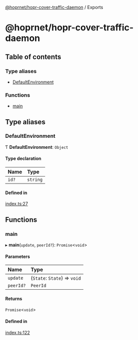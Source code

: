 [@hoprnet/hopr-cover-traffic-daemon](README.md) / Exports

# @hoprnet/hopr-cover-traffic-daemon

## Table of contents

### Type aliases

- [DefaultEnvironment](modules.md#defaultenvironment)

### Functions

- [main](modules.md#main)

## Type aliases

### DefaultEnvironment

Ƭ **DefaultEnvironment**: `Object`

#### Type declaration

| Name | Type |
| :------ | :------ |
| `id?` | `string` |

#### Defined in

[index.ts:27](https://github.com/hoprnet/hoprnet/blob/master/packages/cover-traffic-daemon/src/index.ts#L27)

## Functions

### main

▸ **main**(`update`, `peerId?`): `Promise`<`void`\>

#### Parameters

| Name | Type |
| :------ | :------ |
| `update` | (`State`: `State`) => `void` |
| `peerId?` | `PeerId` |

#### Returns

`Promise`<`void`\>

#### Defined in

[index.ts:122](https://github.com/hoprnet/hoprnet/blob/master/packages/cover-traffic-daemon/src/index.ts#L122)
